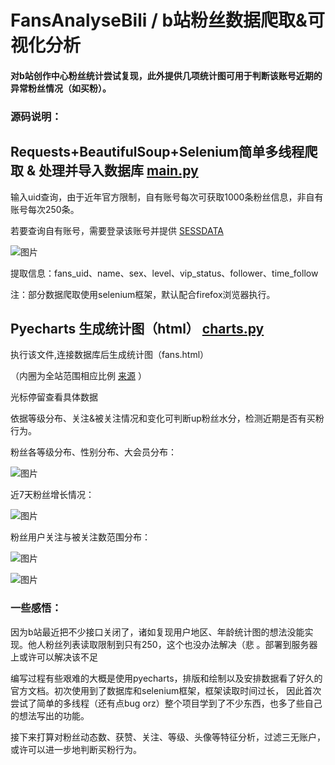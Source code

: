# FansAnalyseBili / b站粉丝数据爬取&可视化分析
#### 对b站创作中心粉丝统计尝试复现，此外提供几项统计图可用于判断该账号近期的异常粉丝情况（如买粉）。

### 源码说明：

Requests+BeautifulSoup+Selenium简单多线程爬取 & 处理并导入数据库 [main.py](https://github.com/otonashi-ayana/FansAnalyseBili/blob/main/main.py)  
--

输入uid查询，由于近年官方限制，自有账号每次可获取1000条粉丝信息，非自有账号每次250条。

若要查询自有账号，需要登录该账号并提供 [SESSDATA](https://blog.csdn.net/qq_31201781/article/details/118147745?ops_request_misc=%257B%2522request%255Fid%2522%253A%2522164595499516780261984485%2522%252C%2522scm%2522%253A%252220140713.130102334.pc%255Fall.%2522%257D&request_id=164595499516780261984485&biz_id=0&utm_medium=distribute.pc_search_result.none-task-blog-2~all~first_rank_ecpm_v1~rank_v31_ecpm-2-118147745.pc_search_result_cache&utm_term=b%E7%AB%99SESSDATA&spm=1018.2226.3001.4187) 

![图片](https://user-images.githubusercontent.com/98382726/155877887-3203b3f2-0cc6-4b24-939d-d5824c11363f.png)

提取信息：fans_uid、name、sex、level、vip_status、follower、time_follow

注：部分数据爬取使用selenium框架，默认配合firefox浏览器执行。



Pyecharts 生成统计图（html） [charts.py](https://github.com/otonashi-ayana/FansAnalyseBili/blob/main/charts.py)  
--

执行该文件,连接数据库后生成统计图（fans.html）


（内圈为全站范围相应比例 [来源](https://www.bilibili.com/video/BV1J4411f75W/?spm_id_from=333.788.recommend_more_video.18)  ）

光标停留查看具体数据

依据等级分布、关注&被关注情况和变化可判断up粉丝水分，检测近期是否有买粉行为。

粉丝各等级分布、性别分布、大会员分布：

![图片](https://user-images.githubusercontent.com/98382726/155878055-330a80a6-a7a2-4880-905c-c2f6b4f38515.png)

近7天粉丝增长情况：

![图片](https://user-images.githubusercontent.com/98382726/155878068-b2d64042-6079-4ca6-94aa-43cb159d27d8.png)

粉丝用户关注与被关注数范围分布：

![图片](https://user-images.githubusercontent.com/98382726/155854490-f226fe7a-fc2a-4177-b429-3bd40a176d27.png)

![图片](https://user-images.githubusercontent.com/98382726/155854498-2bd2884a-3940-49ac-9d37-e5529375188b.png)

### 一些感悟：

因为b站最近把不少接口关闭了，诸如复现用户地区、年龄统计图的想法没能实现。他人粉丝列表读取限制到只有250，这个也没办法解决（悲 。部署到服务器上或许可以解决该不足

编写过程有些艰难的大概是使用pyecharts，排版和绘制以及安排数据看了好久的官方文档。初次使用到了数据库和selenium框架，框架读取时间过长，
因此首次尝试了简单的多线程（还有点bug orz）整个项目学到了不少东西，也多了些自己的想法写出的功能。

接下来打算对粉丝动态数、获赞、关注、等级、头像等特征分析，过滤三无账户，或许可以进一步地判断买粉行为。



